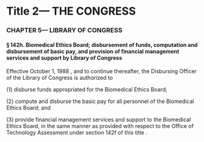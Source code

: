 
# Title 2— THE CONGRESS
### CHAPTER 5— LIBRARY OF CONGRESS
#### § 142h. Biomedical Ethics Board; disbursement of funds, computation and disbursement of basic pay, and provision of financial management services and support by Library of Congress

Effective October 1, 1988 , and to continue thereafter, the Disbursing Officer of the Library of Congress is authorized to

(1) disburse funds appropriated for the Biomedical Ethics Board;

(2) compute and disburse the basic pay for all personnel of the Biomedical Ethics Board; and

(3) provide financial management services and support to the Biomedical Ethics Board, in the same manner as provided with respect to the Office of Technology Assessment under section 142f of this title .
